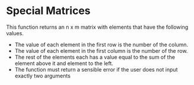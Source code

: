 # Special Matrices

This function returns an n x m matrix with elements that have the following values.
* The value of each element in the first row is the number of the column.
* The value of each element in the first column is the number of the row.
* The rest of the elements each has a value equal to the sum of the element above it and element to the left.
* The function must return a sensible error if the user does not input exactly two arguments
